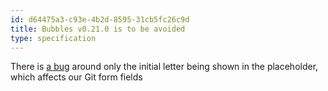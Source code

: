 ```yaml
---
id: d64475a3-c93e-4b2d-8595-31cb5fc26c9d
title: Bubbles v0.21.0 is to be avoided
type: specification
---
```


There is [a bug](https://github.com/charmbracelet/bubbles/issues/779) around only the initial letter being shown in the placeholder, which affects our Git form fields
